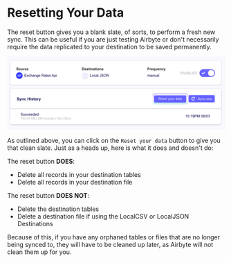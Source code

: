 # Resetting Your Data

The reset button gives you a blank slate, of sorts, to perform a fresh new sync. This can be useful if you are just testing Airbyte or don't necessarily require the data replicated to your destination to be saved permanently.

![](../.gitbook/assets/reset_your_data_1.png)

As outlined above, you can click on the `Reset your data` button to give you that clean slate. Just as a heads up, here is what it does and doesn't do:

The reset button **DOES**:
- Delete all records in your destination tables
- Delete all records in your destination file

The reset button **DOES NOT**:
- Delete the destination tables
- Delete a destination file if using the LocalCSV or LocalJSON Destinations

Because of this, if you have any orphaned tables or files that are no longer being synced to, they will have to be cleaned up later, as Airbyte will not clean them up for you.
